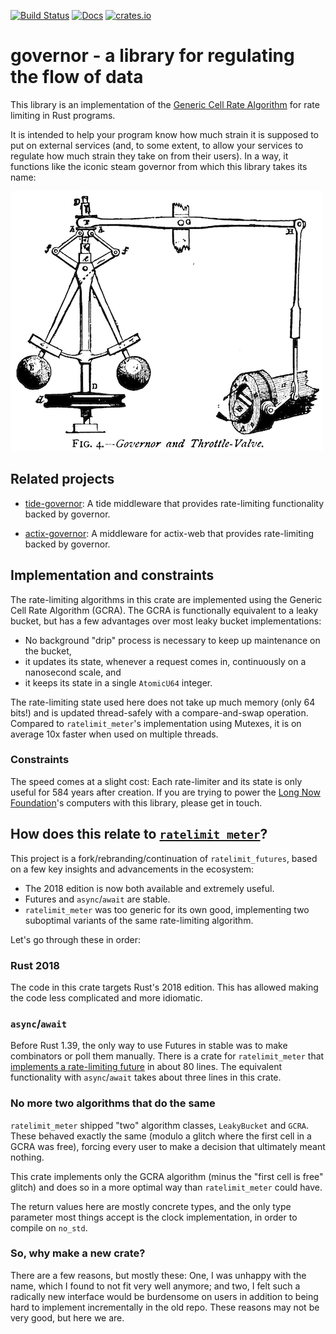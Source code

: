 [![Build Status](https://circleci.com/gh/antifuchs/governor.svg?style=svg)](https://circleci.com/gh/antifuchs/governor) [![Docs](https://docs.rs/governor/badge.svg)](https://docs.rs/governor/) [![crates.io](https://img.shields.io/crates/v/governor.svg)](https://crates.io/crates/governor)

# governor - a library for regulating the flow of data

This library is an implementation of the [Generic Cell Rate
Algorithm](https://en.wikipedia.org/wiki/Generic_cell_rate_algorithm)
for rate limiting in Rust programs.

It is intended to help your program know how much strain it is
supposed to put on external services (and, to some extent, to allow
your services to regulate how much strain they take on from their
users). In a way, it functions like the iconic steam governor from
which this library takes its name:

![a centrifugal governor](doc/centrifugal-governor.png)

## Related projects

 + [tide-governor](https://github.com/ohmree/tide-governor): A tide middleware that provides rate-limiting functionality backed by governor.
 
 + [actix-governor](https://github.com/AaronErhardt/actix-governor): A middleware for actix-web that provides rate-limiting backed by governor.

## Implementation and constraints

The rate-limiting algorithms in this crate are implemented using the
Generic Cell Rate Algorithm (GCRA). The GCRA is functionally
equivalent to a leaky bucket, but has a few advantages over most
leaky bucket implementations:

* No background "drip" process is necessary to keep up maintenance on
  the bucket,
* it updates its state, whenever a request comes in, continuously on a
  nanosecond scale, and
* it keeps its state in a single `AtomicU64` integer.

The rate-limiting state used here does not take up much memory (only
64 bits!) and is updated thread-safely with a compare-and-swap
operation. Compared to `ratelimit_meter`'s implementation using
Mutexes, it is on average 10x faster when used on multiple threads.

### Constraints

The speed comes at a slight cost: Each rate-limiter and its state is
only useful for 584 years after creation. If you are trying to power
the [Long Now Foundation](http://longnow.org/)'s computers with this
library, please get in touch.

## How does this relate to [`ratelimit_meter`](https://github.com/antifuchs/ratelimit_meter)?

This project is a fork/rebranding/continuation of `ratelimit_futures`,
based on a few key insights and advancements in the ecosystem:

* The 2018 edition is now both available and extremely useful.
* Futures and `async`/`await` are stable.
* `ratelimit_meter` was too generic for its own good, implementing two
  suboptimal variants of the same rate-limiting algorithm.

Let's go through these in order:

### Rust 2018

The code in this crate targets Rust's 2018 edition. This has allowed
making the code less complicated and more idiomatic.

### `async`/`await`

Before Rust 1.39, the only way to use Futures in stable was to make
combinators or poll them manually. There is a crate for
`ratelimit_meter` that [implements a rate-limiting
future](https://github.com/antifuchs/ratelimit_futures/blob/ea83c1ae468e6089529ce24224686c27c85e5706/src/lib.rs#L70-L155)
in about 80 lines. The equivalent functionality with `async`/`await`
takes about three lines in this crate.

### No more two algorithms that do the same

`ratelimit_meter` shipped "two" algorithm classes, `LeakyBucket` and
`GCRA`. These behaved exactly the same (modulo a glitch where the
first cell in a GCRA was free), forcing every user to make a decision
that ultimately meant nothing.

This crate implements only the GCRA algorithm (minus the "first cell
is free" glitch) and does so in a more optimal way than
`ratelimit_meter` could have.

The return values here are mostly concrete types, and the only type
parameter most things accept is the clock implementation, in order to
compile on `no_std`.

### So, why make a new crate?

There are a few reasons, but mostly these: One, I was unhappy with the
name, which I found to not fit very well anymore; and two, I felt such
a radically new interface would be burdensome on users in addition to
being hard to implement incrementally in the old repo. These reasons
may not be very good, but here we are.
